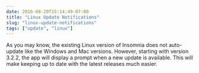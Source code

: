 ```yaml
---
date: 2016-08-20T15:14:49-07:00
title: "Linux Update Notifications"
slug: "linux-update-notifications"
tags: ["update", "linux"]
---
```


As you may know, the existing Linux version of Insomnia does not auto-update like the Windows and 
Mac versions. However, starting with version 3.2.2, the app will display a prompt when a new 
update is available. This will make keeping up to date with the latest releases much easier.
